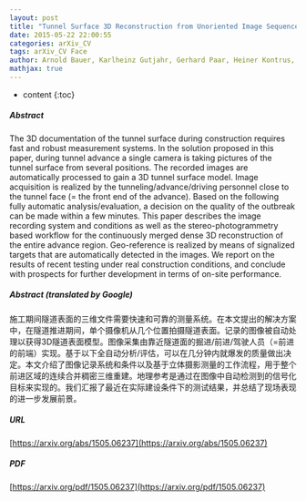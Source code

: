 ```yaml
---
layout: post
title: "Tunnel Surface 3D Reconstruction from Unoriented Image Sequences"
date: 2015-05-22 22:00:55
categories: arXiv_CV
tags: arXiv_CV Face
author: Arnold Bauer, Karlheinz Gutjahr, Gerhard Paar, Heiner Kontrus, Robert Glatzl
mathjax: true
---
```


* content
{:toc}

##### Abstract
The 3D documentation of the tunnel surface during construction requires fast and robust measurement systems. In the solution proposed in this paper, during tunnel advance a single camera is taking pictures of the tunnel surface from several positions. The recorded images are automatically processed to gain a 3D tunnel surface model. Image acquisition is realized by the tunneling/advance/driving personnel close to the tunnel face (= the front end of the advance). Based on the following fully automatic analysis/evaluation, a decision on the quality of the outbreak can be made within a few minutes. This paper describes the image recording system and conditions as well as the stereo-photogrammetry based workflow for the continuously merged dense 3D reconstruction of the entire advance region. Geo-reference is realized by means of signalized targets that are automatically detected in the images. We report on the results of recent testing under real construction conditions, and conclude with prospects for further development in terms of on-site performance.

##### Abstract (translated by Google)
施工期间隧道表面的三维文件需要快速和可靠的测量系统。在本文提出的解决方案中，在隧道推进期间，单个摄像机从几个位置拍摄隧道表面。记录的图像被自动处理以获得3D隧道表面模型。图像采集由靠近隧道面的掘进/前进/驾驶人员（=前进的前端）实现。基于以下全自动分析/评估，可以在几分钟内就爆发的质量做出决定。本文介绍了图像记录系统和条件以及基于立体摄影测量的工作流程，用于整个前进区域的连续合并稠密三维重建。地理参考是通过在图像中自动检测到的信号化目标来实现的。我们汇报了最近在实际建设条件下的测试结果，并总结了现场表现的进一步发展前景。

##### URL
[https://arxiv.org/abs/1505.06237](https://arxiv.org/abs/1505.06237)

##### PDF
[https://arxiv.org/pdf/1505.06237](https://arxiv.org/pdf/1505.06237)

